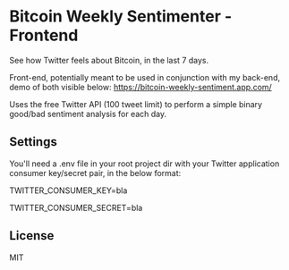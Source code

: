 # Bitcoin Weekly Sentimenter - Frontend

See how Twitter feels about Bitcoin, in the last 7 days.

Front-end, potentially meant to be used in conjunction with my back-end, demo of both visible below:
https://bitcoin-weekly-sentiment.app.com/

Uses the free Twitter API (100 tweet limit) to perform a simple binary good/bad sentiment analysis for each day.

## Settings 

You'll need a .env file in your root project dir with your Twitter application consumer key/secret pair, in the below format:

  TWITTER_CONSUMER_KEY=bla

  TWITTER_CONSUMER_SECRET=bla

## License 

MIT

